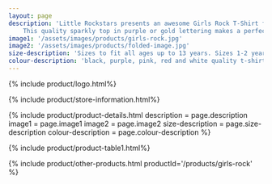 ```yaml
---
layout: page
description: 'Little Rockstars presents an awesome Girls Rock T-Shirt for music fans everywhere.
    This quality sparkly top in purple or gold lettering makes a perfect girls birthday gift or present for any little drummer girl, music fan or little rock star.'
image1: '/assets/images/products/girls-rock.jpg'
image2: '/assets/images/products/folded-image.jpg'
size-description: 'Sizes to fit all ages up to 13 years. Sizes 1-2 years , 3-4 years, 5-6 years, 7-8 years, 9-11 years, 12-13 years.'
colour-description: 'black, purple, pink, red and white quality t-shirt and with glitter lettering.'
---
```


{% include product/logo.html%}

{% include product/store-information.html%}

{% include product/product-details.html
    description = page.description
    image1 = page.image1
    image2 = page.image2
    size-description = page.size-description
    colour-description = page.colour-description
%}

{% include product/product-table1.html%}

{% include product/other-products.html productId='/products/girls-rock' %}
